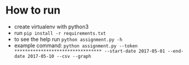 # How to run

* create virtualenv with python3
* run `pip install -r requirements.txt`
* to see the help run `python assignment.py -h`
* example command: `python assignment.py --token ********************************* --start-date 2017-05-01 --end-date 2017-05-10 --csv --graph`
